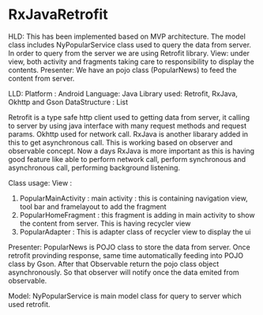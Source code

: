 # RxJavaRetrofit
HLD:
This has been implemented based on MVP architecture. The model class includes NyPopularService class used to query the data from server.
In order to query from the server we are using Retrofit library.
View: under view, both activity and fragments taking care to responsibility to display the contents.
Presenter: We have an pojo class (PopularNews) to feed the content from server.

LLD:
Platform : Android
Language: Java
Library used: Retrofit, RxJava, Okhttp and Gson
DataStructure : List

Retrofit is a type safe http client used to getting data from server, it calling to server by using java interface with many request methods
and request params. Okhttp used for network call.
RxJava is another libarary added in this to get asynchronous call. This is working based on observer and observable concept. Now a days RxJava
is more important as this is having good feature like able to perform network call, perform synchronous and asynchronous call, performing
background listening.

Class usage:
View :
1. PopularMainActivity : main activity : this is containing navigation view, tool bar and framelayout to add the fragment
2. PopularHomeFragment : this fragment is adding in main activity to show the content from server. This is having recycler view
3. PopularAdapter : This is adapter class of recycler view to display the ui

Presenter:
PopularNews is POJO class to store the data from server. Once retrofit provinding response, same time automatically feeding into POJO class 
by Gson. After that Observable return the pojo class object asynchronously. So that observer will notify once the data emited from observable.

Model:
NyPopularService is main model class for query to server which used retrofit.
